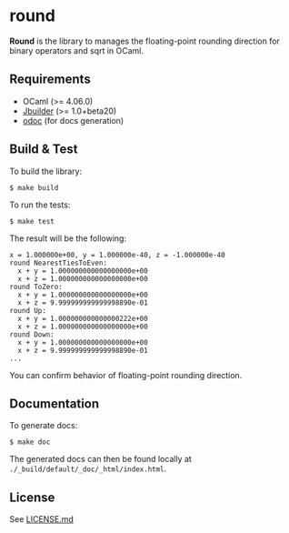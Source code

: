 # round

**Round** is the library to manages the floating-point rounding direction for 
binary operators and sqrt in OCaml. 

## Requirements

- OCaml (>= 4.06.0)
- [Jbuilder](https://github.com/ocaml/dune) (>= 1.0+beta20)
- [odoc](https://github.com/ocaml/odoc) (for docs generation)

## Build  & Test

To build the library:
```
$ make build
```

To run the tests:
```
$ make test
```

The result will be the following:
```
x = 1.000000e+00, y = 1.000000e-40, z = -1.000000e-40
round NearestTiesToEven:
  x + y = 1.000000000000000000e+00
  x + z = 1.000000000000000000e+00
round ToZero:
  x + y = 1.000000000000000000e+00
  x + z = 9.999999999999998890e-01
round Up:
  x + y = 1.000000000000000222e+00
  x + z = 1.000000000000000000e+00
round Down:
  x + y = 1.000000000000000000e+00
  x + z = 9.999999999999998890e-01
...
```
You can confirm behavior of floating-point rounding direction.

## Documentation

To generate docs:
```
$ make doc
```

The generated docs can then be found locally at
`./_build/default/_doc/_html/index.html`.

## License

See [LICENSE.md](LICENSE.md)
